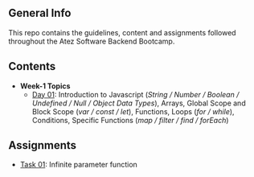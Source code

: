 ## General Info
This repo contains the guidelines, content and assignments followed throughout the Atez Software Backend Bootcamp.

## Contents

* **Week-1 Topics**
  - [Day 01](https://github.com/denizcantufekci/Atez-Backend-Bootcamp): Introduction to Javascript (*String / Number / Boolean / Undefined / Null / Object Data Types*), Arrays, Global Scope and Block Scope (*var / const / let*), Functions, Loops (*for / while*), Conditions, Specific Functions (*map / filter / find / forEach*)

## Assignments
- [Task 01](https://github.com/denizcantufekci/Atez-Backend-Bootcamp): Infinite parameter function
